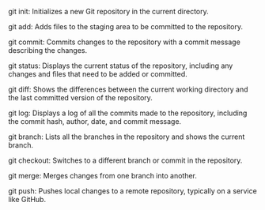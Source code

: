 git init:
Initializes a new Git repository in the current directory.

git add:
Adds files to the staging area to be committed to the repository.

git commit: 
Commits changes to the repository with a commit message describing the changes.

git status: 
Displays the current status of the repository, including any changes and files that need to be added or committed.

git diff: 
Shows the differences between the current working directory and the last committed version of the repository.

git log: 
Displays a log of all the commits made to the repository, including the commit hash, author, date, and commit message.

git branch: 
Lists all the branches in the repository and shows the current branch.

git checkout: 
Switches to a different branch or commit in the repository.

git merge: 
Merges changes from one branch into another.

git push: 
Pushes local changes to a remote repository, typically on a service like GitHub.
